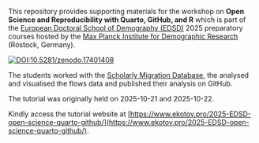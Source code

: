 This repository provides supporting materials for the workshop on **Open Science and Reproducibility with Quarto, GitHub, and R** which is part of the [European Doctoral School of Demography (EDSD)](https://www.eaps.nl/edsd/About-EDSD) 2025 preparatory courses hosted by the [Max Planck Institute for Demographic Research](https://demogr.mpg.de/) (Rostock, Germany).

[![DOI:10.5281/zenodo.17401408](https://zenodo.org/badge/DOI/10.5281/zenodo.17401408.svg)](https://doi.org/10.5281/zenodo.17401408)

The students worked with the [Scholarly Migration Database](https://www.scholarlymigration.org/), the analysed and visualised the flows data and published their analysis on GitHub.

The tutorial was originally held on 2025-10-21 and 2025-10-22.

Kindly access the tutorial website at [https://www.ekotov.pro/2025-EDSD-open-science-quarto-github/](https://www.ekotov.pro/2025-EDSD-open-science-quarto-github/).
